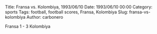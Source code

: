 Title: Fransa vs. Kolombiya, 1993/06/10
Date: 1993/06/10 00:00
Category: sports
Tags: football, football scores, Fransa, Kolombiya
Slug: fransa-vs-kolombiya
Author: carbonero


Fransa 1 - 3 Kolombiya
